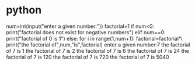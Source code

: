 # python
num=int(input("enter a given number:"))
factorial=1
if num<0:
    print("factorial does not exist for negative numbers")
elif num==0:
    print("factorial of 0 is 1")
else:
    for i in range(1,num+1):
        factorial=factorial*i
        print("the factorial of",num,"is",factorial)
        enter a given number:7
the factorial of 7 is 1
the factorial of 7 is 2
the factorial of 7 is 6
the factorial of 7 is 24
the factorial of 7 is 120
the factorial of 7 is 720
the factorial of 7 is 5040


        
